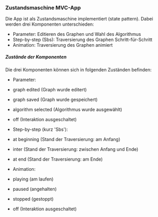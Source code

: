 ### Zustandsmaschine MVC-App
Die App ist als Zustandsmaschine implementiert (state pattern). Dabei werden drei Komponenten unterschieden:
- Parameter: Editieren des Graphen und Wahl des Algorithmus
- Step-by-step (Sbs): Traversierung des Graphen Schritt-für-Schritt 
- Animation: Traversierung des Graphen animiert

##### Zustände der Komponenten
Die drei Komponenten können sich in folgenden Zuständen befinden:
- Parameter: 
 - graph edited (Graph wurde editert)
 - graph saved (Graph wurde gespeichert)
 - algorithm selected (Algorithmus wurde ausgewählt)
 - off (Interaktion ausgeschaltet)

- Step-by-step (kurz 'Sbs'):
 - at beginning (Stand der Traversierung: am Anfang)
 - inter (Stand der Traversierung: zwischen Anfang und Ende)
 - at end (Stand der Traversierung: am Ende)

- Animation: 
 - playing (am laufen)
 - paused (angehalten)
 - stopped (gestoppt)
 - off (Interaktion ausgeschaltet)
